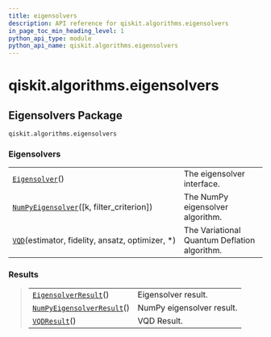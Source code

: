 ```yaml
---
title: eigensolvers
description: API reference for qiskit.algorithms.eigensolvers
in_page_toc_min_heading_level: 1
python_api_type: module
python_api_name: qiskit.algorithms.eigensolvers
---
```


<span id="qiskit-algorithms-eigensolvers" />

# qiskit.algorithms.eigensolvers

## Eigensolvers Package

<span id="module-qiskit.algorithms.eigensolvers" />

`qiskit.algorithms.eigensolvers`

### Eigensolvers

|                                                                                                                                                  |                                              |
| ------------------------------------------------------------------------------------------------------------------------------------------------ | -------------------------------------------- |
| [`Eigensolver`](qiskit.algorithms.eigensolvers.Eigensolver "qiskit.algorithms.eigensolvers.Eigensolver")()                                       | The eigensolver interface.                   |
| [`NumPyEigensolver`](qiskit.algorithms.eigensolvers.NumPyEigensolver "qiskit.algorithms.eigensolvers.NumPyEigensolver")(\[k, filter\_criterion]) | The NumPy eigensolver algorithm.             |
| [`VQD`](qiskit.algorithms.eigensolvers.VQD "qiskit.algorithms.eigensolvers.VQD")(estimator, fidelity, ansatz, optimizer, \*)                     | The Variational Quantum Deflation algorithm. |

### Results

> |                                                                                                                                             |                           |
> | ------------------------------------------------------------------------------------------------------------------------------------------- | ------------------------- |
> | [`EigensolverResult`](qiskit.algorithms.eigensolvers.EigensolverResult "qiskit.algorithms.eigensolvers.EigensolverResult")()                | Eigensolver result.       |
> | [`NumPyEigensolverResult`](qiskit.algorithms.eigensolvers.NumPyEigensolverResult "qiskit.algorithms.eigensolvers.NumPyEigensolverResult")() | NumPy eigensolver result. |
> | [`VQDResult`](qiskit.algorithms.eigensolvers.VQDResult "qiskit.algorithms.eigensolvers.VQDResult")()                                        | VQD Result.               |


